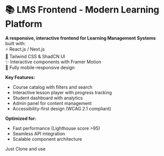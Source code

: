 # 📚 LMS Frontend - Modern Learning Platform

**A responsive, interactive frontend for Learning Management Systems** built with:  
⚡ React.js / Next.js  
🎨 Tailwind CSS & ShadCN UI  
✨ Interactive components with Framer Motion  
📱 Fully mobile-responsive design  

**Key Features:**  
- Course catalog with filters and search  
- Interactive lesson player with progress tracking  
- Student dashboard with analytics  
- Admin panel for content management  
- Accessibility-first design (WCAG 2.1 compliant)  

**Optimized for:**  
- Fast performance (Lighthouse score >95)  
- Seamless API integration  
- Scalable component architecture  

Just Clone and use
